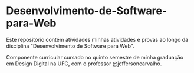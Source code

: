 # Desenvolvimento-de-Software-para-Web

Este repositório contém atividades minhas atividades e provas ao longo da disciplina "Desenvolvimento de Software para Web".

Componente curricular cursado no quinto semestre de minha graduação em Design Digital na UFC, com o professor @jeffersoncarvalho.
